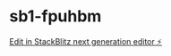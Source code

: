 # sb1-fpuhbm

[Edit in StackBlitz next generation editor ⚡️](https://stackblitz.com/~/github.com/gitayush01/sb1-fpuhbm)